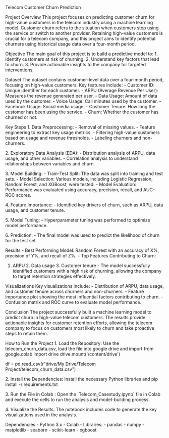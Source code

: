Telecom Customer Churn Prediction

Project Overview This project focuses on predicting customer churn for
high-value customers in the telecom industry using a machine learning
model. Customer churn refers to the situation when customers stop using
the service or switch to another provider. Retaining high-value
customers is crucial for a telecom company, and this project aims to
identify potential churners using historical usage data over a
four-month period.

Objective The main goal of this project is to build a predictive model
to: 1. Identify customers at risk of churning. 2. Understand key factors
that lead to churn. 3. Provide actionable insights to the company for
targeted interventions.

Dataset The dataset contains customer-level data over a four-month
period, focusing on high-value customers. Key features include: -
Customer ID: Unique identifier for each customer. - ARPU (Average
Revenue Per User): Measures the revenue generated per user. - Data
Usage: Amount of data used by the customer. - Voice Usage: Call minutes
used by the customer. - Facebook Usage: Social media usage. - Customer
Tenure: How long the customer has been using the service. - Churn:
Whether the customer has churned or not.

Key Steps 1. Data Preprocessing:  - Removal of missing values.  -
Feature engineering to extract key usage metrics.  - Filtering
high-value customers based on usage and revenue thresholds.  - Labeling
churners and non-churners.

2\. Exploratory Data Analysis (EDA):  - Distribution analysis of ARPU,
data usage, and other variables.  - Correlation analysis to understand
relationships between variables and churn.

3\. Model Building:  - Train-Test Split: The data was split into
training and test sets.  - Model Selection: Various models, including
Logistic Regression, Random Forest, and XGBoost, were tested.  - Model
Evaluation: Performance was evaluated using accuracy, precision, recall,
and AUC-ROC scores.

4\. Feature Importance:  - Identified key drivers of churn, such as
ARPU, data usage, and customer tenure.

5\. Model Tuning:  - Hyperparameter tuning was performed to optimize
model performance.

6\. Prediction:  - The final model was used to predict the likelihood of
churn for the test set.

Results - Best Performing Model: Random Forest with an accuracy of X%,
precision of Y%, and recall of Z%. - Top Features Contributing to Churn:
 1. ARPU 2. Data usage 3. Customer tenure - The model successfully
identified customers with a high risk of churning, allowing the company
to target retention strategies effectively.

Visualizations Key visualizations include: - Distribution of ARPU, data
usage, and customer tenure across churners and non-churners. - Feature
importance plot showing the most influential factors contributing to
churn. - Confusion matrix and ROC curve to evaluate model performance.

Conclusion The project successfully built a machine learning model to
predict churn in high-value telecom customers. The results provide
actionable insights for customer retention efforts, allowing the telecom
company to focus on customers most likely to churn and take proactive
steps to retain them.

How to Run the Project 1. Load the Repository: Use the
telecom_churn_data.csv, load the file into google drive and import from
google.colab import drive drive.mount(\'/content/drive\')

df = pd.read_csv(r\"drive/My Drive/Telecom
Project/telecom_churn_data.csv\")

2\. Install the Dependencies: Install the necessary Python libraries and
pip install -r requirements.txt

3\. Run the File in Colab : Open the \`Telecom_Casestudy.ipynb\` file in
Colab and execute the cells to run the analysis and model-building
process.

4\. Visualize the Results: The notebook includes code to generate the
key visualizations used in the analysis.

Dependencies - Python 3.x - Colab - Libraries:  - pandas  - numpy  -
matplotlib  - seaborn  - scikit-learn  - xgboost
